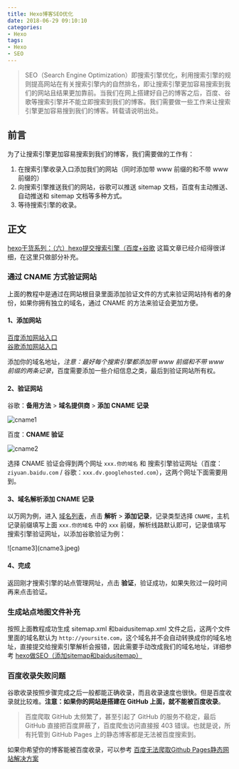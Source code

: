 ```yaml
---
title: Hexo博客SEO优化
date: 2018-06-29 09:10:10
categories:
- Hexo
tags:
- Hexo
- SEO
---
```


> SEO（Search Engine Optimization）即搜索引擎优化，利用搜索引擎的规则提高网站在有关搜索引擎内的自然排名，即让搜索引擎更加容易搜索到我们的网站且结果更加靠前。当我们在网上搭建好自己的博客之后，百度、谷歌等搜索引擎并不能立即搜索到我们的博客。我们需要做一些工作来让搜索引擎更加容易搜到我们的博客。转载请说明出处。

<!--more-->

## 前言
为了让搜索引擎更加容易搜索到我们的博客，我们需要做的工作有：

1. 在搜索引擎收录入口添加我们的网站（同时添加带 www 前缀的和不带 www 前缀的）
2. 向搜索引擎推送我们的网站，谷歌可以推送 sitemap 文档，百度有主动推送、自动推送和 sitemap 文档等多种方式。
3. 等待搜索引擎的收录。

## 正文
[hexo干货系列：（六）hexo提交搜索引擎（百度+谷歌](https://www.cnblogs.com/tengj/p/5357879.html) 这篇文章已经介绍得很详细，在这里只做部分补充。

### 通过 CNAME 方式验证网站
上面的教程中是通过在网站根目录里面添加验证文件的方式来验证网站持有者的身份，如果你拥有独立的域名，通过 CNAME 的方法来验证会更加方便。

#### 1、添加网站
[百度添加网站入口](https://ziyuan.baidu.com/site/index)  
[谷歌添加网站入口](https://www.google.com/webmasters/tools/home)

添加你的域名地址，*注意：最好每个搜索引擎都添加带 www 前缀和不带 www 前缀的两条记录*，百度需要添加一些介绍信息之类，最后到验证网站所有权。

#### 2、验证网站
谷歌：**备用方法** > **域名提供商** > **添加 CNAME 记录**

![cname1](cname1.jpeg)

百度：**CNAME 验证**

![cname2](cname2.jpeg)

选择 CNAME 验证会得到两个网址 `xxx.你的域名` 和 搜索引擎验证网址（百度：`ziyuan.baidu.com` / 谷歌：`xxx.dv.googlehosted.com`），这两个网址下面需要用到。

#### 3、域名解析添加 CNAME 记录
以万网为例，进入 [域名列表](https://dc.console.aliyun.com/next/index#/domain/list/all-domain)，点击 **解析** > **添加记录**，记录类型选择 `CNAME`，主机记录前缀填写上面 `xxx.你的域名` 中的 `xxx` 前缀，解析线路默认即可，记录值填写搜索引擎验证网址，以添加谷歌验证为例：

<div style='width: 70%'>![cname3](cname3.jpeg)</div>

#### 4、完成
返回刚才搜索引擎的站点管理网址，点击 **验证**，验证成功，如果失败过一段时间再来点击验证。

### 生成站点地图文件补充
按照上面教程成功生成 sitemap.xml 和baidusitemap.xml 文件之后，这两个文件里面的域名默认为 `http://yoursite.com`，这个域名并不会自动转换成你的域名地址，直接提交给搜索引擎解析会报错，因此需要手动改成我们的域名地址，详细参考 [hexo做SEO（添加sitemap和baidusitemap）](https://blog.csdn.net/qiuchengjia/article/details/52923170)

### 百度收录失败问题
谷歌收录按照步骤完成之后一般都能正确收录，而且收录速度也很快。但是百度收录就比较难。**注意：如果你的网站是搭建在 GitHub 上面，就不能被百度收录**。
> 百度爬取 GitHub 太频繁了，甚至引起了 GitHub 的服务不稳定，最后 GitHub 直接把百度屏蔽了，百度爬虫访问直接报 403 错误。也就是说，所有托管到 GitHub Pages 上的静态博客都是无法被百度搜索到。

如果你希望你的博客能被百度收录，可以参考 [百度无法爬取Github Pages静态网站解决方案](http://guochenglai.com/2016/09/26/baidu-crow-github-page/)